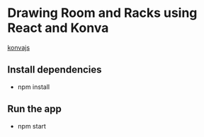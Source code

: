 # Drawing Room and Racks using React and Konva

[konvajs](https://konvajs.org/)

## Install dependencies
- npm install

## Run the app
- npm start
